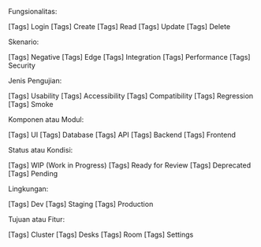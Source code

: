 Fungsionalitas:

[Tags] Login
[Tags] Create
[Tags] Read
[Tags] Update
[Tags] Delete

Skenario:

[Tags] Negative
[Tags] Edge
[Tags] Integration
[Tags] Performance
[Tags] Security

Jenis Pengujian:

[Tags] Usability
[Tags] Accessibility
[Tags] Compatibility
[Tags] Regression
[Tags] Smoke

Komponen atau Modul:

[Tags] UI
[Tags] Database
[Tags] API
[Tags] Backend
[Tags] Frontend

Status atau Kondisi:

[Tags] WIP (Work in Progress)
[Tags] Ready for Review
[Tags] Deprecated
[Tags] Pending

Lingkungan:

[Tags] Dev
[Tags] Staging
[Tags] Production

Tujuan atau Fitur:

[Tags] Cluster
[Tags] Desks
[Tags] Room
[Tags] Settings